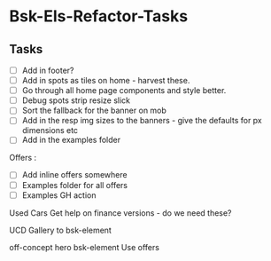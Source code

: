 # Bsk-Els-Refactor-Tasks

## Tasks
- [ ] Add in footer?
- [ ] Add in spots as tiles on home - harvest these.
- [ ] Go through all home page components and style better.
- [ ] Debug spots strip resize slick
- [ ] Sort the fallback for the banner on mob
- [ ] Add in the resp img sizes to the banners - give the defaults for px dimensions etc
- [ ] Add in the examples folder

Offers :
- [ ] Add inline offers somewhere
- [ ] Examples folder for all offers
- [ ] Examples GH action

Used Cars
Get help on finance versions - do we need these?

UCD Gallery to bsk-element

off-concept hero bsk-element
    Use offers